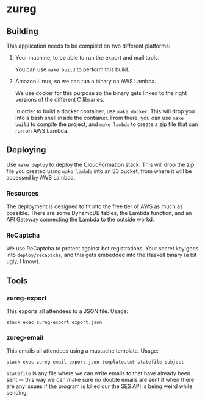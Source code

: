 # zureg

## Building

This application needs to be compiled on two different platforms:

1.  Your machine, to be able to run the export and mail tools.

    You can use `make build` to perform this build.

2.  Amazon Linux, so we can run a binary on AWS Lambda.

    We use docker for this purpose so the binary gets linked to the right
    versions of the different C libraries.

    In order to build a docker container, use `make docker`.  This will drop you
    into a bash shell inside the container.  From there, you can use `make
    build` to compile the project, and `make lambda` to create a zip file that
    can run on AWS Lambda.

## Deploying

Use `make deploy` to deploy the CloudFormation stack.  This will drop the zip
file you created using `make lambda` into an S3 bucket, from where it will be
accessed by AWS Lambda.

### Resources

The deployment is designed to fit into the free tier of AWS as much as possible.
There are some DynamoDB tables, the Lambda function, and an API Gateway
connecting the Lambda to the outside workd.

### ReCaptcha

We use ReCaptcha to protect against bot registrations.  Your secret key goes
into `deploy/recaptcha`, and this gets embedded into the Haskell binary (a bit
ugly, I know).

## Tools

### zureg-export

This exports all attendees to a JSON file.  Usage:

    stack exec zureg-export export.json

### zureg-email

This emails all attendees using a mustache template.  Usage:

    stack exec zureg-email export.json template.txt statefile subject

`statefile` is any file where we can write emails to that have already been sent
-- this way we can make sure no double emails are sent if when there are any
issues if the program is killed our the SES API is being weird while sending.
